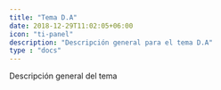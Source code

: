 ```yaml
---
title: "Tema D.A"
date: 2018-12-29T11:02:05+06:00
icon: "ti-panel"
description: "Descripción general para el tema D.A"
type : "docs"
---
```


Descripción general del tema
